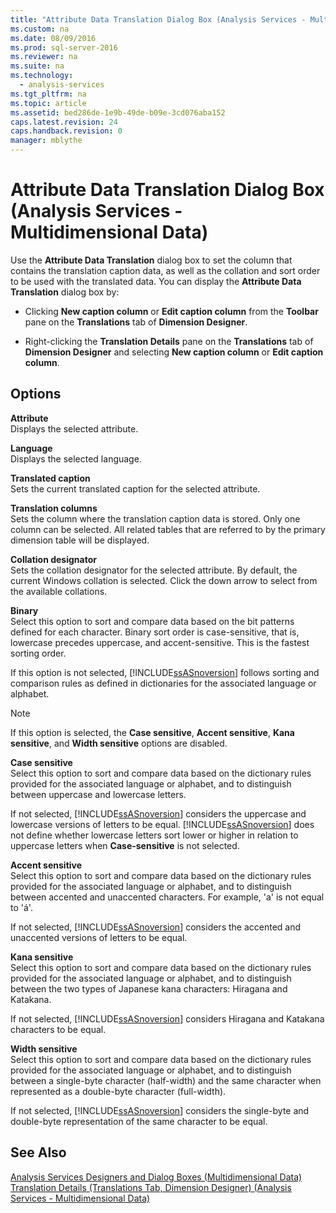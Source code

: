 ```yaml
---
title: "Attribute Data Translation Dialog Box (Analysis Services - Multidimensional Data)"
ms.custom: na
ms.date: 08/09/2016
ms.prod: sql-server-2016
ms.reviewer: na
ms.suite: na
ms.technology: 
  - analysis-services
ms.tgt_pltfrm: na
ms.topic: article
ms.assetid: bed286de-1e9b-49de-b09e-3cd076aba152
caps.latest.revision: 24
caps.handback.revision: 0
manager: mblythe
---
```

# Attribute Data Translation Dialog Box (Analysis Services - Multidimensional Data)
Use the **Attribute Data Translation** dialog box to set the column that contains the translation caption data, as well as the collation and sort order to be used with the translated data. You can display the **Attribute Data Translation** dialog box by:  
  
-   Clicking **New caption column** or **Edit caption column** from the **Toolbar** pane on the **Translations** tab of **Dimension Designer**.  
  
-   Right-clicking the **Translation Details** pane on the **Translations** tab of **Dimension Designer** and selecting **New caption column** or **Edit caption column**.  
  
## Options  
 **Attribute**  
 Displays the selected attribute.  
  
 **Language**  
 Displays the selected language.  
  
 **Translated caption**  
 Sets the current translated caption for the selected attribute.  
  
 **Translation columns**  
 Sets the column where the translation caption data is stored. Only one column can be selected. All related tables that are referred to by the primary dimension table will be displayed.  
  
 **Collation designator**  
 Sets the collation designator for the selected attribute. By default, the current Windows collation is selected. Click the down arrow to select from the available collations.  
  
 **Binary**  
 Select this option to sort and compare data based on the bit patterns defined for each character. Binary sort order is case-sensitive, that is, lowercase precedes uppercase, and accent-sensitive. This is the fastest sorting order.  
  
 If this option is not selected, [!INCLUDE[ssASnoversion](../../Topics/TopicNameContainA/tokens/ssASnoversion_md.md)] follows sorting and comparison rules as defined in dictionaries for the associated language or alphabet.  
  
> [!NOTE]  
>  If this option is selected, the **Case sensitive**, **Accent sensitive**, **Kana sensitive**, and **Width sensitive** options are disabled.  
  
 **Case sensitive**  
 Select this option to sort and compare data based on the dictionary rules provided for the associated language or alphabet, and to distinguish between uppercase and lowercase letters.  
  
 If not selected, [!INCLUDE[ssASnoversion](../../Topics/TopicNameContainA/tokens/ssASnoversion_md.md)] considers the uppercase and lowercase versions of letters to be equal. [!INCLUDE[ssASnoversion](../../Topics/TopicNameContainA/tokens/ssASnoversion_md.md)] does not define whether lowercase letters sort lower or higher in relation to uppercase letters when **Case-sensitive** is not selected.  
  
 **Accent sensitive**  
 Select this option to sort and compare data based on the dictionary rules provided for the associated language or alphabet, and to distinguish between accented and unaccented characters. For example, 'a' is not equal to 'á'.  
  
 If not selected, [!INCLUDE[ssASnoversion](../../Topics/TopicNameContainA/tokens/ssASnoversion_md.md)] considers the accented and unaccented versions of letters to be equal.  
  
 **Kana sensitive**  
 Select this option to sort and compare data based on the dictionary rules provided for the associated language or alphabet, and to distinguish between the two types of Japanese kana characters: Hiragana and Katakana.  
  
 If not selected, [!INCLUDE[ssASnoversion](../../Topics/TopicNameContainA/tokens/ssASnoversion_md.md)] considers Hiragana and Katakana characters to be equal.  
  
 **Width sensitive**  
 Select this option to sort and compare data based on the dictionary rules provided for the associated language or alphabet, and to distinguish between a single-byte character (half-width) and the same character when represented as a double-byte character (full-width).  
  
 If not selected, [!INCLUDE[ssASnoversion](../../Topics/TopicNameContainA/tokens/ssASnoversion_md.md)] considers the single-byte and double-byte representation of the same character to be equal.  
  
## See Also  
 [Analysis Services Designers and Dialog Boxes (Multidimensional Data)](../../Topics/TopicNameNotContainA/Analysis-Services-Designers-and-Dialog-Boxes--Multidimensional-Data-.md)   
 [Translation Details (Translations Tab, Dimension Designer) (Analysis Services - Multidimensional Data)](../../Topics/TopicNameNotContainA/Translation-Details--Translations-Tab--Dimension-Designer---Analysis-Services---Multidimensional-Data-.md)